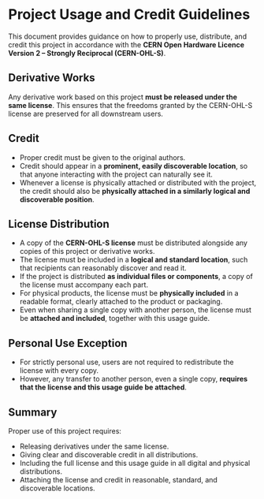 # Project Usage and Credit Guidelines

This document provides guidance on how to properly use, distribute, and credit this project in accordance with the **CERN Open Hardware Licence Version 2 – Strongly Reciprocal (CERN-OHL-S)**.

## Derivative Works
Any derivative work based on this project **must be released under the same license**. This ensures that the freedoms granted by the CERN-OHL-S license are preserved for all downstream users.

## Credit
- Proper credit must be given to the original authors.  
- Credit should appear in a **prominent, easily discoverable location**, so that anyone interacting with the project can naturally see it.  
- Whenever a license is physically attached or distributed with the project, the credit should also be **physically attached in a similarly logical and discoverable position**.

## License Distribution
- A copy of the **CERN-OHL-S license** must be distributed alongside any copies of this project or derivative works.  
- The license must be included in a **logical and standard location**, such that recipients can reasonably discover and read it.  
- If the project is distributed **as individual files or components**, a copy of the license must accompany each part.  
- For physical products, the license must be **physically included** in a readable format, clearly attached to the product or packaging.  
- Even when sharing a single copy with another person, the license must be **attached and included**, together with this usage guide.

## Personal Use Exception
- For strictly personal use, users are not required to redistribute the license with every copy.  
- However, any transfer to another person, even a single copy, **requires that the license and this usage guide be attached**.  

## Summary
Proper use of this project requires:  
- Releasing derivatives under the same license.  
- Giving clear and discoverable credit in all distributions.  
- Including the full license and this usage guide in all digital and physical distributions.  
- Attaching the license and credit in reasonable, standard, and discoverable locations.

